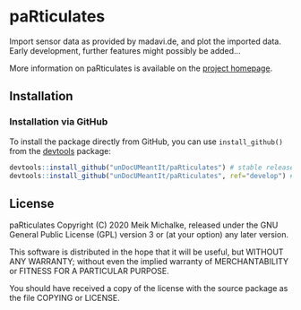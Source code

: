 # paRticulates

Import sensor data as provided by madavi.de, and plot the imported data. Early
development, further features might possibly be added...

More information on paRticulates is available on the [project homepage](https://reaktanz.de/?c=hacking&s=paRticulates).

## Installation

### Installation via GitHub

To install the package directly from GitHub, you can use `install_github()` from the [devtools](https://github.com/hadley/devtools) package:

```r
devtools::install_github("unDocUMeantIt/paRticulates") # stable release
devtools::install_github("unDocUMeantIt/paRticulates", ref="develop") # development release
```

## License

paRticulates Copyright (C) 2020 Meik Michalke, released under the
GNU General Public License (GPL) version 3 or (at your option) any later version.

This software is distributed in the hope that it will be useful, but
WITHOUT ANY WARRANTY; without even the implied warranty of MERCHANTABILITY
or FITNESS FOR A PARTICULAR PURPOSE.

You should have received a copy of the license with the
source package as the file COPYING or LICENSE.
